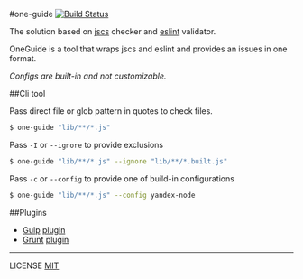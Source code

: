 #one-guide [![Build Status](https://travis-ci.org/fistlabs/one-guide.svg)](https://travis-ci.org/fistlabs/one-guide)

The solution based on [jscs](http://jscs.info/) checker and [eslint](http://jscs.info/) validator.

OneGuide is a tool that wraps jscs and eslint and provides an issues in one format. 

_Configs are built-in and not customizable._

##Cli tool

Pass direct file or glob pattern in quotes to check files.

```bash
$ one-guide "lib/**/*.js"
```

Pass `-I` or `--ignore` to provide exclusions

```bash
$ one-guide "lib/**/*.js" --ignore "lib/**/*.built.js"
```

Pass `-c` or `--config` to provide one of build-in configurations

```bash
$ one-guide "lib/**/*.js" --config yandex-node
```

##Plugins

* [Gulp](http://gulpjs.com/) [plugin](https://www.npmjs.com/package/gulp-one-guide)
* [Grunt](http://gruntjs.com/) [plugin](https://www.npmjs.com/package/grunt-one-guide)

---------
LICENSE [MIT](LICENSE)
